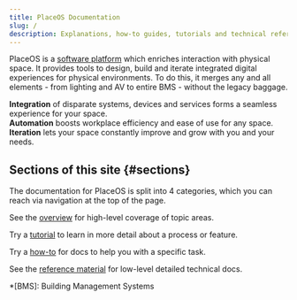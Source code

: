 ```yaml
---
title: PlaceOS Documentation
slug: /
description: Explanations, how-to guides, tutorials and technical references for working with and building on PlaceOS.
---
```

<!-- This is a placeholder page in markdown to be replaced post-mvp with a more pleasing React page -->

PlaceOS is a [software platform](https://place.technology/solutions/platform) which enriches interaction with physical space.
It provides tools to design, build and iterate integrated digital experiences for physical environments. 
To do this, it merges any and all elements - from lighting and AV to entire BMS - without the legacy baggage.

**Integration** of disparate systems, devices and services forms a seamless experience for your space.  
**Automation** boosts workplace efficiency and ease of use for any space.   
**Iteration** lets your space constantly improve and grow with you and your needs. 

<!-- Todo, have icons etc to match the place.tech/solutions/platform page -->

## Sections of this site {#sections}

The documentation for PlaceOS is split into 4 categories, which you can reach via navigation at the top of the page.

See the [overview](../overview) for high-level coverage of topic areas.

Try a [tutorial](../tutorial/) to learn in more detail about a process or feature.

Try a [how-to](../how-to/) for docs to help you with a specific task.

See the [reference material](../reference/) for low-level detailed technical docs.

<!-- Todo: add a neat version of the doc compass in suitable theme -->

*[BMS]: Building Management Systems
